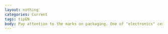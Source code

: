 ```yaml
---
layout: nothing
categories: Current
tags: tipEN
body: Pay attention to the marks on packaging. One of "electronics" certificates is the Energy Star - awarded to energy-efficient household appliances, office and gardening materials.
---
```


